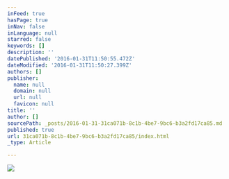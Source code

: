 ```yaml
---
inFeed: true
hasPage: true
inNav: false
inLanguage: null
starred: false
keywords: []
description: ''
datePublished: '2016-01-31T11:50:55.472Z'
dateModified: '2016-01-31T11:50:27.399Z'
authors: []
publisher:
  name: null
  domain: null
  url: null
  favicon: null
title: ''
author: []
sourcePath: _posts/2016-01-31-31ca071b-8c1b-4be7-9bc6-b3a2fd17ca85.md
published: true
url: 31ca071b-8c1b-4be7-9bc6-b3a2fd17ca85/index.html
_type: Article

---
```

![](https://the-grid-user-content.s3-us-west-2.amazonaws.com/001b478c-8a25-4baf-8bec-128aefdee842.jpg)